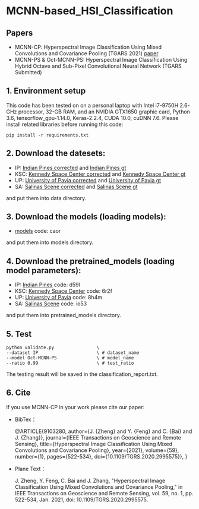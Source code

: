 # MCNN-based_HSI_Classification
## Papers
* MCNN-CP: Hyperspectral Image Classification Using Mixed Convolutions and Covariance Pooling (TGARS 2021) [paper](https://ieeexplore.ieee.org/document/9103280/)  
* MCNN-PS & Oct-MCNN-PS: Hyperspectral Image Classification Using Hybrid Octave and Sub-Pixel Convolutional Neural Network (TGARS Submitted)

## 1. Environment setup
This code has been tested on on a personal laptop with Intel i7-9750H 2.6-GHz processor, 32-GB RAM, and an NVIDIA GTX1650 graphic card, Python 3.6, tensorflow_gpu-1.14.0, Keras-2.2.4, CUDA 10.0, cuDNN 7.6. Please install related libraries before running this code:

    pip install -r requirements.txt

## 2. Download the datesets:
* IP:
[Indian Pines corrected](http://www.ehu.eus/ccwintco/uploads/6/67/Indian_pines_corrected.mat) and
    [Indian Pines gt](http://www.ehu.eus/ccwintco/uploads/c/c4/Indian_pines_gt.mat)
* KSC:
[Kennedy Space Center corrected](http://www.ehu.eus/ccwintco/uploads/2/26/KSC.mat) and
    [Kennedy Space Center gt](http://www.ehu.eus/ccwintco/uploads/a/a6/KSC_gt.mat)
* UP:
[University of Pavia corrected](http://www.ehu.eus/ccwintco/uploads/e/ee/PaviaU.mat) and
    [University of Pavia gt](http://www.ehu.eus/ccwintco/uploads/5/50/PaviaU_gt.mat)
* SA:
[Salinas Scene corrected](http://www.ehu.eus/ccwintco/uploads/a/a3/Salinas_corrected.mat) and
    [Salinas Scene gt](http://www.ehu.eus/ccwintco/uploads/f/fa/Salinas_gt.mat)

and put them into data directory.

## 3. Download the models (loading models):

* [models](https://pan.baidu.com/s/1fnthMICtci2lfuWEihkDJA) code: caor

and put them into models directory.

## 4. Download the pretrained_models (loading model parameters):
* IP:
[Indian Pines](https://pan.baidu.com/s/1shzME97Y7Ci_5EvM9qdTWQ) code: d59l
* KSC:
[Kennedy Space Center](https://pan.baidu.com/s/1J5aj643pY8jTpP0bw5maKA) code: 6r2f
* UP:
[University of Pavia](https://pan.baidu.com/s/1wM8vBRewnBHmCHvPbnBnOg) code: 8h4m
* SA:
[Salinas Scene](https://pan.baidu.com/s/1DZAd5Ufm5DkCLUCVCz33dQ) code: io53

and put them into pretrained_models directory.

## 5. Test

    python validate.py                \
	--dataset IP                      \ # dataset_name
	--model Oct-MCNN-PS               \ # model_name
	--ratio 0.99                      \ # test_ratio
           
The testing result will be saved in the classification_report.txt.

## 6. Cite
If you use MCNN-CP in your work please cite our paper:
* BibTex：


    @ARTICLE{9103280,
      author={J. {Zheng} and Y. {Feng} and C. {Bai} and J. {Zhang}},
      journal={IEEE Transactions on Geoscience and Remote Sensing}, 
      title={Hyperspectral Image Classification Using Mixed Convolutions and Covariance Pooling}, 
      year={2021},
      volume={59},
      number={1},
      pages={522-534},
      doi={10.1109/TGRS.2020.2995575}},
    }

* Plane Text：
	
    J. Zheng, Y. Feng, C. Bai and J. Zhang, "Hyperspectral Image Classification Using Mixed Convolutions and Covariance Pooling," in IEEE Transactions on Geoscience and Remote Sensing, vol. 59, no. 1, pp. 522-534, Jan. 2021, doi: 10.1109/TGRS.2020.2995575.
